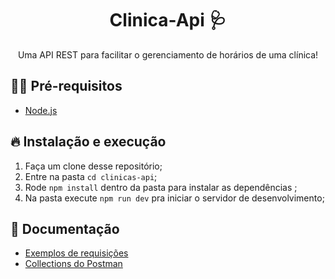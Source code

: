 <h1 align="center">
  Clinica-Api 🩺
</h1>

<p align="center">Uma API REST para facilitar o gerenciamento de horários de uma clínica!</p>

## ✋🏻 Pré-requisitos

- [Node.js](https://nodejs.org/en/)

## 🔥 Instalação e execução

1. Faça um clone desse repositório;
2. Entre na pasta `cd clinicas-api`;
3. Rode `npm install` dentro da pasta para instalar as dependências ;
4. Na pasta execute `npm run dev` pra iniciar o servidor de desenvolvimento;

## 📄 Documentação

- [Exemplos de requisições](https://documenter.getpostman.com/view/5657657/Szzeff6P?version=latest)
- [Collections do Postman](https://www.getpostman.com/collections/6385b765c3364240b1dc)
